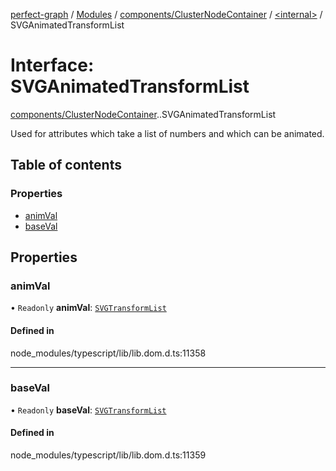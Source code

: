[perfect-graph](../README.md) / [Modules](../modules.md) / [components/ClusterNodeContainer](../modules/components_ClusterNodeContainer.md) / [<internal\>](../modules/components_ClusterNodeContainer._internal_.md) / SVGAnimatedTransformList

# Interface: SVGAnimatedTransformList

[components/ClusterNodeContainer](../modules/components_ClusterNodeContainer.md).[<internal>](../modules/components_ClusterNodeContainer._internal_.md).SVGAnimatedTransformList

Used for attributes which take a list of numbers and which can be animated.

## Table of contents

### Properties

- [animVal](components_ClusterNodeContainer._internal_.SVGAnimatedTransformList.md#animval)
- [baseVal](components_ClusterNodeContainer._internal_.SVGAnimatedTransformList.md#baseval)

## Properties

### animVal

• `Readonly` **animVal**: [`SVGTransformList`](../modules/components_ClusterNodeContainer._internal_.md#svgtransformlist)

#### Defined in

node_modules/typescript/lib/lib.dom.d.ts:11358

___

### baseVal

• `Readonly` **baseVal**: [`SVGTransformList`](../modules/components_ClusterNodeContainer._internal_.md#svgtransformlist)

#### Defined in

node_modules/typescript/lib/lib.dom.d.ts:11359
